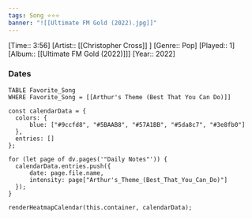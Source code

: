 ```yaml
---
tags: Song ⭐⭐⭐ 
banner: "![[Ultimate FM Gold (2022).jpg]]"
---
```

[Time:: 3:56]
[Artist:: [[Christopher Cross]] ]
[Genre:: Pop]
[Played:: 1]
[Album:: [[Ultimate FM Gold (2022)]]]
[Year:: 2022]
### Dates
````dataview
TABLE Favorite_Song
WHERE Favorite_Song = [[Arthur's Theme (Best That You Can Do)]]
````

  ```dataviewjs
const calendarData = { 
	colors: { 
		blue: ["#9ccfd8", "#5BAAB8", "#57A1BB", "#5da8c7", "#3e8fb0"] 
	}, 
	entries: [] 
}; 

for (let page of dv.pages('"Daily Notes"')) { 
	calendarData.entries.push({ 
		date: page.file.name, 
		intensity: page["Arthur's_Theme_(Best_That_You_Can_Do)"]
	}); 
} 

renderHeatmapCalendar(this.container, calendarData);
```
